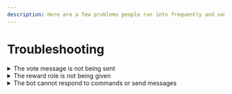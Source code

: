 ```yaml
---
description: Here are a few problems people run into frequently and some solutions
---
```


# Troubleshooting

<details>

<summary>The vote message is not being sent</summary>

Please ensure that the channel you have configured exists and that vote manager has the following permissions in it:

* View Channel
* Send Messages
* Embed Links

</details>

<details>

<summary>The reward role is not being given</summary>

There are 2 common causes for this issue:

1. **Vote Manager does not have permission to give roles**\
   In order to solve this, please ensure that vote manager has a least one role with either the **Manage Roles** or **Administrator** permission
2. **The role Vote Manager is trying to give is above its highest role**\
   Bots are only able to give roles that are below their highest role. To solve this, move at least one role (likely the `@Vote Manager` role above the role you are trying to give, as below

<img src=".gitbook/assets/troubleshooting_role_order.png" alt="" data-size="original">

</details>

<details>

<summary>The bot cannot respond to commands or send messages</summary>

Vote Manage requires at least one role (usually the `@Vote Manager` role with the following permissions

* View Channels
* Send Messages
* Send Messages in Threads
* Use External Emojis
* Embed Links
* Attach Files
* Add Reactions
* Manage Roles
* Manage Webhooks
* Read Message History

Alternatively, you can grant the **Administrator** permission to any role that Vote Manager has to provide it with all required permissions

</details>

